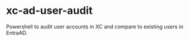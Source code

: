 # xc-ad-user-audit
Powershell to audit user accounts in XC and compare to existing users in EntraAD.
